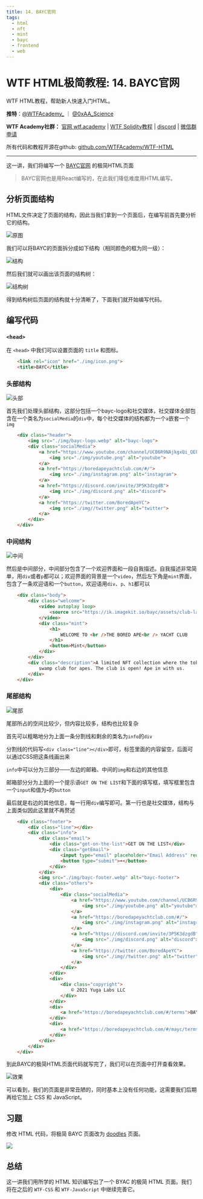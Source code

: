 ```yaml
---
title: 14. BAYC官网
tags:
  - html
  - nft
  - mint
  - bayc
  - frontend
  - web
---
```

# WTF HTML极简教程: 14. BAYC官网

WTF HTML教程，帮助新人快速入门HTML。

**推特**：[@WTFAcademy_](https://twitter.com/WTFAcademy_)  ｜ [@0xAA_Science](https://twitter.com/0xAA_Science) 

**WTF Academy社群：** [官网 wtf.academy](https://wtf.academy) | [WTF Solidity教程](https://github.com/AmazingAng/WTFSolidity) | [discord](https://discord.gg/5akcruXrsk) | [微信群申请](https://docs.google.com/forms/d/e/1FAIpQLSe4KGT8Sh6sJ7hedQRuIYirOoZK_85miz3dw7vA1-YjodgJ-A/viewform?usp=sf_link)

所有代码和教程开源在github: [github.com/WTFAcademy/WTF-HTML](https://github.com/WTFAcademy/WTF-HTML)

---

这一讲，我们将编写一个 [BAYC官网](https://boredapeyachtclub.com/) 的极简HTML页面

>BAYC官网也是用React编写的，在此我们降低难度用HTML编写。

## 分析页面结构

HTML文件决定了页面的结构，因此当我们拿到一个页面后，在编写前首先要分析它的结构。

![原图](./img/10-1.png)

我们可以将BAYC的页面拆分成如下结构（相同颜色的框为同一级）：

![结构](./img/10-2.jpg)

然后我们就可以画出该页面的结构树：

![结构树](./img/10-3.png)

得到结构树后页面的结构就十分清晰了，下面我们就开始编写代码。

## 编写代码

### `<head>`

在 `<head>` 中我们可以设置页面的 `title` 和图标。

```html
    <link rel="icon" href="./img/icon.png">
    <title>BAYC</title>
```
### 头部结构

![头部](./img/10-4.png)

首先我们处理头部结构，这部分包括一个bayc-logo和社交媒体，社交媒体全部包含在一个类名为`socialMedia`的`div`中，每个社交媒体的结构都为一个`a`嵌套一个`img`

```html
    <div class="header">
        <img src="./img/bayc-logo.webp" alt="bayc-logo">
        <div class="socialMedia">
            <a href="https://www.youtube.com/channel/UCB6R9NAjkgxQi_QEkc4O25Q">
                <img src="./img/youtube.png" alt="youtube">
            </a>
            <a href="https://boredapeyachtclub.com/#/">
                <img src="./img/instagram.png" alt="instagram">
            </a>
            <a href="https://discord.com/invite/3P5K3dzgdB">
                <img src="./img/discord.png" alt="discord">
            </a>
            <a href="https://twitter.com/BoredApeYC">
                <img src="./img//twitter.png" alt="twitter">
            </a>
        </div>
    </div>
```

### 中间结构

![中间](./img/10-5.png)

然后是中间部分，中间部分包含了一个欢迎界面和一段自我描述。自我描述非常简单，用`div`或者`p`都可以；欢迎界面的背景是一个`video`，然后左下角是`mint`界面，包含了一条欢迎语和一个`button`，欢迎语用`div`、`p`、`h1`都可以

```html
    <div class="body">
        <div class="welcome">
            <video autoplay loop>
                <source src="https://ik.imagekit.io/bayc/assets/club-landing.mp4" type="video/mp4">
            </video>
            <div class="mint">
                <h1>
                    WELCOME TO <br />THE BORED APE<br /> YACHT CLUB
                </h1>
                <button>Mint</button>
            </div>
        </div>
        <div class="description">A limited NFT collection where the token itself doubles as your membership to a
            swamp club for apes. The club is open! Ape in with us.
        </div>
    </div>
```

### 尾部结构

![尾部](./img/10-6.png)

尾部所占的空间比较少，但内容比较多，结构也比较复杂

首先可以粗略地分为上面一条分割线和剩余的类名为`info`的`div`

分割线的代码写`<div class="line"></div>`即可，标签里面的内容留空，后面可以通过CSS把这条线画出来

`info`中可以分为三部分——左边的邮箱、中间的`img`和右边的其他信息

邮箱部分分为上面的一个提示语`GET ON THE LIST`和下面的填写框，填写框里包含一个`input`和值为`➡`的`button`

最后就是右边的其他信息，每一行用`div`编写即可。第一行也是社交媒体，结构与上面类似因此这里就不再赘述

```html
    <div class="footer">
        <div class="line"></div>
        <div class="info">
            <div class="email">
                <div class="get-on-the-list">GET ON THE LIST</div>
                <div class="getEmail">
                    <input type="email" placeholder="Email Address" required value>
                    <button type="submit">➡</button>
                </div>
            </div>
            <img src="./img/bayc-footer.webp" alt="bayc-footer">
            <div class="others">
                <div>
                    <div class="socialMedia">
                        <a href="https://www.youtube.com/channel/UCB6R9NAjkgxQi_QEkc4O25Q">
                            <img src="./img/youtube.png" alt="youtube">
                        </a>
                        <a href="https://boredapeyachtclub.com/#/">
                            <img src="./img/instagram.png" alt="instagram">
                        </a>
                        <a href="https://discord.com/invite/3P5K3dzgdB">
                            <img src="./img/discord.png" alt="discord">
                        </a>
                        <a href="https://twitter.com/BoredApeYC">
                            <img src="./img//twitter.png" alt="twitter">
                        </a>
                    </div>
                </div>
                <div>
                    <div class="copyright">
                        © 2021 Yuga Labs LLC
                    </div>
                </div>
                <div>
                    <a href="https://boredapeyachtclub.com/#/terms">BAYC Terms & Conditions</a>
                </div>
                <div>
                    <a href="https://boredapeyachtclub.com/#/mayc/terms">MAYC Terms & Conditions</a>
                </div>
            </div>
        </div>
    </div>
```

到此BAYC的极简HTML页面代码就写完了，我们可以在页面中打开查看效果。

![效果](./img/10-10.png)

可以看到，我们的页面是非常丑陋的，同时基本上没有任何功能，这需要我们后期再给它加上 CSS 和 JavaScript。

## 习题

修改 HTML 代码，将极简 BAYC 页面改为 [doodles](https://doodles.app/) 页面。

![](./img/10-11.png)

## 总结

这一讲我们用所学的 HTML 知识编写出了一个 BYAC 的极简 HTML 页面。我们将在之后的 `WTF-CSS` 和 `WTF-JavaScript` 中继续完善它。
